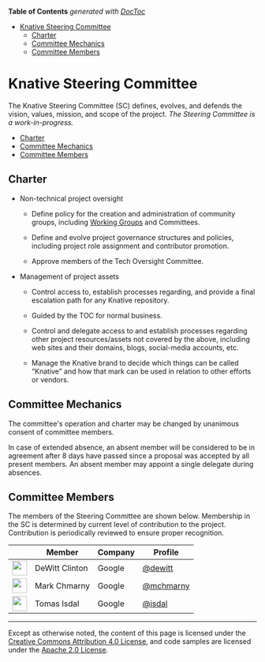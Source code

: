 <!-- START doctoc generated TOC please keep comment here to allow auto update -->
<!-- DON'T EDIT THIS SECTION, INSTEAD RE-RUN doctoc TO UPDATE -->
**Table of Contents**  *generated with [DocToc](https://github.com/thlorenz/doctoc)*

- [Knative Steering Committee](#knative-steering-committee)
  - [Charter](#charter)
  - [Committee Mechanics](#committee-mechanics)
  - [Committee Members](#committee-members)

<!-- END doctoc generated TOC please keep comment here to allow auto update -->

# Knative Steering Committee

The Knative Steering Committee (SC) defines, evolves, and defends the vision,
values, mission, and scope of the project. _The Steering Committee is a
work-in-progress._

- [Charter](#charter)
- [Committee Mechanics](#committee-mechanics)
- [Committee Members](#committee-members)

## Charter

- Non-technical project oversight

  - Define policy for the creation and administration of community groups,
    including [Working Groups](WORKING-GROUPS.md) and Committees.

  - Define and evolve project governance structures and policies, including
    project role assignment and contributor promotion.

  - Approve members of the Tech Oversight Committee.

- Management of project assets

  - Control access to, establish processes regarding, and provide a final
    escalation path for any Knative repository.

  - Guided by the TOC for normal business.

  - Control and delegate access to and establish processes regarding other
    project resources/assets not covered by the above, including web sites and
    their domains, blogs, social-media accounts, etc.

  - Manage the Knative brand to decide which things can be called “Knative” and
    how that mark can be used in relation to other efforts or vendors.

## Committee Mechanics

The committee's operation and charter may be changed by unanimous consent of
committee members.

In case of extended absence, an absent member will be considered to be in
agreement after 8 days have passed since a proposal was accepted by all present
members. An absent member may appoint a single delegate during absences.

<!-- TODO ## Committee Meeting -->

## Committee Members

The members of the Steering Committee are shown below. Membership in the SC is
determined by current level of contribution to the project. Contribution is
periodically reviewed to ensure proper recognition.

| &nbsp;                                                   | Member         | Company | Profile                                  |
| -------------------------------------------------------- | -------------- | ------- | ---------------------------------------- |
| <img width="30px" src="https://github.com/dewitt.png">   | DeWitt Clinton | Google  | [@dewitt](https://github.com/dewitt)     |
| <img width="30px" src="https://github.com/mchmarny.png"> | Mark Chmarny   | Google  | [@mchmarny](https://github.com/mchmarny) |
| <img width="30px" src="https://github.com/isdal.png">    | Tomas Isdal    | Google  | [@isdal](https://github.com/isdal)       |

---

Except as otherwise noted, the content of this page is licensed under the
[Creative Commons Attribution 4.0 License](https://creativecommons.org/licenses/by/4.0/),
and code samples are licensed under the
[Apache 2.0 License](https://www.apache.org/licenses/LICENSE-2.0).

